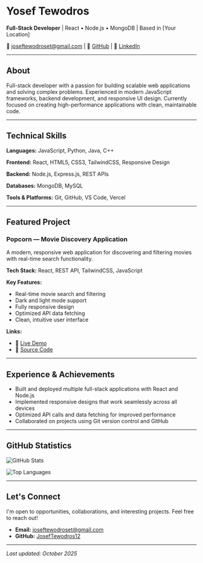 # Yosef Tewodros

**Full-Stack Developer** | React • Node.js • MongoDB | Based in [Your Location]

📧 joseftewodroset@gmail.com | 🔗 [GitHub](https://github.com/JosefTewodros12) | 💼 [LinkedIn](https://linkedin.com/in/your-profile)

---

## About

Full-stack developer with a passion for building scalable web applications and solving complex problems. Experienced in modern JavaScript frameworks, backend development, and responsive UI design. Currently focused on creating high-performance applications with clean, maintainable code.

---

## Technical Skills

**Languages:** JavaScript, Python, Java, C++

**Frontend:** React, HTML5, CSS3, TailwindCSS, Responsive Design

**Backend:** Node.js, Express.js, REST APIs

**Databases:** MongoDB, MySQL

**Tools & Platforms:** Git, GitHub, VS Code, Vercel

---

## Featured Project

### Popcorn — Movie Discovery Application

A modern, responsive web application for discovering and filtering movies with real-time search functionality.

**Tech Stack:** React, REST API, TailwindCSS, JavaScript

**Key Features:**
- Real-time movie search and filtering
- Dark and light mode support
- Fully responsive design
- Optimized API data fetching
- Clean, intuitive user interface

**Links:**
- 🔗 [Live Demo](https://your-demo-link-here.com)
- 📂 [Source Code](https://github.com/JosefTewodros12/popcorn-project)

---

## Experience & Achievements

- Built and deployed multiple full-stack applications with React and Node.js
- Implemented responsive designs that work seamlessly across all devices
- Optimized API calls and data fetching for improved performance
- Collaborated on projects using Git version control and GitHub

---

## GitHub Statistics

![GitHub Stats](https://github-readme-stats.vercel.app/api?username=JosefTewodros12&show_icons=true&theme=default&hide_border=true)

![Top Languages](https://github-readme-stats.vercel.app/api/top-langs/?username=JosefTewodros12&layout=compact&theme=default&hide_border=true)

---

## Let's Connect

I'm open to opportunities, collaborations, and interesting projects. Feel free to reach out!

- **Email:** joseftewodroset@gmail.com
- **GitHub:** [JosefTewodros12](https://github.com/JosefTewodros12)

---

*Last updated: October 2025*
